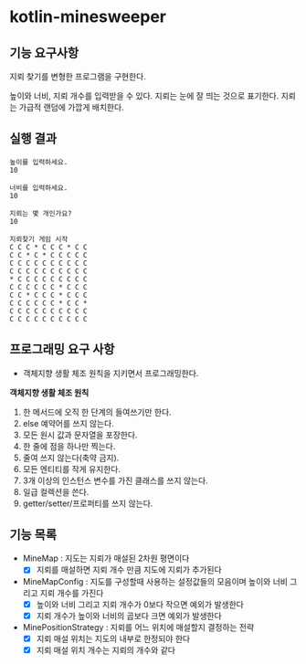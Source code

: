 # kotlin-minesweeper

## 기능 요구사항
지뢰 찾기를 변형한 프로그램을 구현한다.

높이와 너비, 지뢰 개수를 입력받을 수 있다.
지뢰는 눈에 잘 띄는 것으로 표기한다.
지뢰는 가급적 랜덤에 가깝게 배치한다.

## 실행 결과
```
높이를 입력하세요.
10

너비를 입력하세요.
10

지뢰는 몇 개인가요?
10

지뢰찾기 게임 시작
C C C * C C C * C C
C C * C * C C C C C
C C C C C C C C C C
C C C C C C C C C C
* C C C C C C C C C
C C C C C C * C C C
C C * C C C * C C C
C C C C C C * C C *
C C C C C C C C C C
C C C C C C C C C C
```

## 프로그래밍 요구 사항
- 객체지향 생활 체조 원칙을 지키면서 프로그래밍한다.

**객체지향 생활 체조 원칙**
1. 한 메서드에 오직 한 단계의 들여쓰기만 한다.
2. else 예약어를 쓰지 않는다.
3. 모든 원시 값과 문자열을 포장한다.
4. 한 줄에 점을 하나만 찍는다.
5. 줄여 쓰지 않는다(축약 금지).
6. 모든 엔티티를 작게 유지한다.
7. 3개 이상의 인스턴스 변수를 가진 클래스를 쓰지 않는다.
8. 일급 컬렉션을 쓴다.
9. getter/setter/프로퍼티를 쓰지 않는다.


## 기능 목록
- MineMap : 지도는 지뢰가 매설된 2차원 평면이다
  - [x] 지뢰를 매설하면 지뢰 개수 만큼 지도에 지뢰가 추가된다
- MineMapConfig : 지도를 구성할때 사용하는 설정값들의 모음이며 높이와 너비 그리고 지뢰 개수를 가진다
  - [x] 높이와 너비 그리고 지뢰 개수가 0보다 작으면 예외가 발생한다
  - [x] 지뢰 개수가 높이와 너비의 곱보다 크면 예외가 발생한다
- MinePositionStrategy : 지뢰를 어느 위치에 매설할지 결정하는 전략
  - [x] 지뢰 매설 위치는 지도의 내부로 한정되야 한다
  - [x] 지뢰 매설 위치 개수는 지뢰의 개수와 같다
